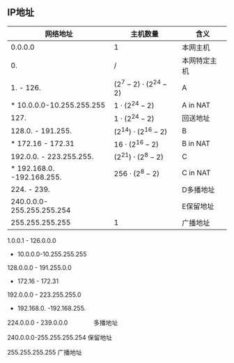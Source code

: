 ## IP地址

| 网络地址                       | 主机数量                      | 含义       |
| -------------------------- | ------------------------- | -------- |
| 0.0.0.0                    | 1                         | 本网主机     |
| 0.                         | /                         | 本网特定主机   |
| 1. - 126.                  | $(2^7-2)\cdot(2^{24}-2)$  | A        |
| * 10.0.0.0-10.255.255.255  | $1\cdot(2^{24}-2)$        | A in NAT |
| 127.                       | $1\cdot(2^{24}-2)$        | 回送地址     |
| 128.0. - 191.255.          | $(2^{14})\cdot(2^{16}-2)$ | B        |
| * 172.16 - 172.31          | $16\cdot (2^{16}-2)$      | B in NAT |
| 192.0.0. - 223.255.255.    | $(2^{21})\cdot(2^{8}-2)$  | C        |
| * 192.168.0. -192.168.255. | $256\cdot(2^{8}-2)$       | C in NAT |
| 224. - 239.                |                           | D多播地址    |
| 240.0.0.0-255.255.255.254  |                           | E保留地址    |
| 255.255.255.255            | 1                         | 广播地址     |

1.0.0.1 - 126.0.0.0 

- 10.0.0.0-10.255.255.255

128.0.0.0 - 191.255.0.0

- 172.16 - 172.31

192.0.0.0 - 223.255.255.0

- 192.168.0. -192.168.255.

224.0.0.0 - 239.0.0.0               多播地址

240.0.0.0-255.255.255.254    保留地址

255.255.255.255                      广播地址
